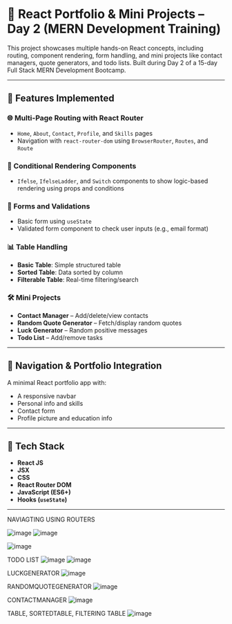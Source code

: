 # 🚀 React Portfolio & Mini Projects – Day 2 (MERN Development Training)

This project showcases multiple hands-on React concepts, including routing, component rendering, form handling, and mini projects like contact managers, quote generators, and todo lists. Built during Day 2 of a 15-day Full Stack MERN Development Bootcamp.

---

## 📌 Features Implemented

### 🌐 Multi-Page Routing with React Router
- `Home`, `About`, `Contact`, `Profile`, and `Skills` pages
- Navigation with `react-router-dom` using `BrowserRouter`, `Routes`, and `Route`

### 🔄 Conditional Rendering Components
- `Ifelse`, `IfelseLadder`, and `Switch` components to show logic-based rendering using props and conditions

### 📝 Forms and Validations
- Basic form using `useState`
- Validated form component to check user inputs (e.g., email format)

### 📊 Table Handling
- **Basic Table**: Simple structured table
- **Sorted Table**: Data sorted by column
- **Filterable Table**: Real-time filtering/search

### 🛠️ Mini Projects
- **Contact Manager** – Add/delete/view contacts
- **Random Quote Generator** – Fetch/display random quotes
- **Luck Generator** – Random positive messages
- **Todo List** – Add/remove tasks

---

## 🧭 Navigation & Portfolio Integration

A minimal React portfolio app with:
- A responsive navbar
- Personal info and skills
- Contact form
- Profile picture and education info

---

## 🧠 Tech Stack

- **React JS**
- **JSX**
- **CSS**
- **React Router DOM**
- **JavaScript (ES6+)**
- **Hooks (`useState`)**

---
NAVIAGTING USING ROUTERS

![image](https://github.com/user-attachments/assets/0bcb8520-cb55-4e4c-ab98-c1aaecf122e8)
![image](https://github.com/user-attachments/assets/595c2080-dc07-40f3-b9bc-2bf24855da11)

![image](https://github.com/user-attachments/assets/68587095-5186-48ae-b051-afcf6be62675)

TODO LIST
![image](https://github.com/user-attachments/assets/809d7fc9-bda3-4da1-b04c-1267dc44a9eb)
![image](https://github.com/user-attachments/assets/a6599a71-f963-4a11-b82a-8ed320f383bf)

LUCKGENERATOR 
![image](https://github.com/user-attachments/assets/d7f95046-978e-4c94-b3c8-37ac9483b362)

RANDOMQUOTEGENERATOR
![image](https://github.com/user-attachments/assets/6da97851-adc4-4290-a686-4a1fdce69be5)

CONTACTMANAGER
![image](https://github.com/user-attachments/assets/df7bc4c2-0d88-4ee0-8695-2f7b04ab7f0c)

TABLE, SORTEDTABLE, FILTERING TABLE
![image](https://github.com/user-attachments/assets/9282e2af-6775-4b7e-a92e-8dc0c45c27b6)









